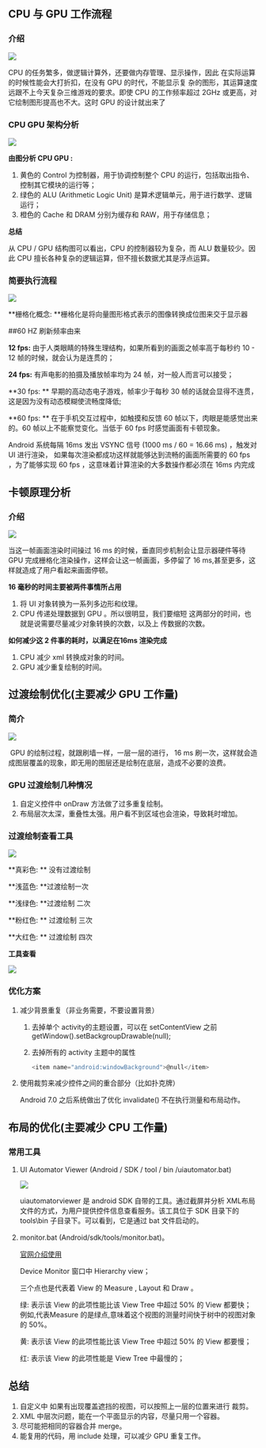 ## CPU 与 GPU 工作流程

### 介绍

![](https://ws3.sinaimg.cn/large/005BYqpgly1g2g1283vz9j30qo0k0mx3.jpg)

CPU 的任务繁多，做逻辑计算外，还要做内存管理、显示操作，因此
在实际运算的时候性能会大打折扣，在没有 GPU 的时代，不能显示复
杂的图形，其运算速度远跟不上今天复杂三维游戏的要求。即使 CPU
的工作频率超过 2GHz 或更高，对它绘制图形提高也不大。这时 GPU
的设计就出来了

### CPU GPU 架构分析

![](<http://xingyaohuang.com/content/images/2017/09/cpu_gpu_arch.png>)

**由图分析 CPU GPU :**

1. 黄色的 Control 为控制器，用于协调控制整个 CPU 的运行，包括取出指令、控制其它模块的运行等；
2. 绿色的 ALU (Arithmetic Logic Unit) 是算术逻辑单元，用于进行数学、逻辑运行；
3. 橙色的 Cache 和 DRAM 分别为缓存和 RAW，用于存储信息；

**总结**

从 CPU / GPU 结构图可以看出，CPU 的控制器较为复杂，而 ALU 数量较少。因此 CPU 擅长各种复杂的逻辑运算，但不擅长数据尤其是浮点运算。

### 简要执行流程

![](https://ws3.sinaimg.cn/large/005BYqpgly1g2g2gzce6ij30rv0mp41m.jpg)

**栅格化概念: **栅格化是将向量图形格式表示的图像转换成位图来交于显示器

##60 HZ 刷新频率由来

**12 fps:** 由于人类眼睛的特殊生理结构，如果所看到的画面之帧率高于每秒约 10 - 12 帧的时候，就会认为是连贯的；

**24 fps:** 有声电影的拍摄及播放帧率均为 24 帧，对一般人而言可以接受；

**30 fps: ** 早期的高动态电子游戏，帧率少于每秒 30 帧的话就会显得不连贯，这是因为没有动态模糊使流畅度降低;

**60 fps: ** 在于手机交互过程中，如触摸和反馈 60 帧以下，肉眼是能感觉出来的。60 帧以上不能察觉变化。当低于 60 fps 时感觉画面有卡顿现象。

Android 系统每隔 16ms 发出 VSYNC 信号 (1000 ms / 60 = 16.66 ms) ，触发对 UI 进行渲染， 如果每次渲染都成功这样就能够达到流畅的画面所需要的 60 fps ，为了能够实现 60 fps ，这意味着计算渲染的大多数操作都必须在 16ms 内完成

## 卡顿原理分析

### 介绍

![](http://blog4jimmy.com/wp-content/uploads/2018/08/vsync_7.png)

当这一帧画面渲染时间操过 16 ms 的时候，垂直同步机制会让显示器硬件等待 GPU 完成栅格化渲染操作，这样会让这一帧画面，多停留了 16 ms,甚至更多，这样就造成了用户看起来画面停顿。

**16 毫秒的时间主要被两件事情所占用**

1. 将 UI 对象转换为一系列多边形和纹理。
2.  CPU 传递处理数据到 GPU 。所以很明显，我们要缩短
   这两部分的时间，也就是说需要尽量减少对象转换的次数，以及上
   传数据的次数。

**如何减少这 2 件事的耗时，以满足在16ms 渲染完成**

1. CPU 减少 xml 转换成对象的时间。
2. GPU 减少重复绘制的时间。
   

## 过渡绘制优化(主要减少 GPU 工作量)

### 简介

![](https://upload-images.jianshu.io/upload_images/1492901-49f8e1166542c79f.png?imageMogr2/auto-orient/strip%7CimageView2/2/w/450/format/webp)

​	GPU 的绘制过程，就跟刷墙一样，一层一层的进行， 16 ms 刷一次，这样就会造成图层覆盖的现象，即无用的图层还是绘制在底层，造成不必要的浪费。

### GPU 过渡绘制几种情况

1. 自定义控件中 onDraw 方法做了过多重复绘制。
2. 布局层次太深，重叠性太强。用户看不到区域也会渲染，导致耗时增加。

### 过渡绘制查看工具

![](https://jaeger.itscoder.com/img/postimg/cp_overdraw.png)

**真彩色: ** 没有过渡绘制

**浅蓝色: **过渡绘制一次

**浅绿色: **过渡绘制 二次

**粉红色: ** 过渡绘制 三次

**大红色: ** 过渡绘制 四次

**工具查看**

![](https://jaeger.itscoder.com/img/postimg/cp_debug_overdraw.png)

### 优化方案

1. 减少背景重复（非业务需要，不要设置背景）

   1. 去掉单个 activity的主题设置，可以在 setContentView 之前 getWindow().setBackgroupDrawable(null);

   2. 去掉所有的 activity 主题中的属性

      ```dart
      <item name="android:windowBackground">@null</item>
      ```

2. 使用裁剪来减少控件之间的重合部分（比如扑克牌）

   Android 7.0 之后系统做出了优化 invalidate() 不在执行测量和布局动作。

## 布局的优化(主要减少 CPU 工作量)

### 常用工具

1. UI Automator Viewer (Android / SDK / tool / bin /uiautomator.bat)

   ![](https://ws3.sinaimg.cn/large/005BYqpgly1g2g5gizhqdg30ob0nue81.jpg)

   uiautomatorviewer 是 android SDK 自带的工具。通过截屏并分析 XML布局文件的方式，为用户提供控件信息查看服务。该工具位于 SDK 目录下的 tools\bin 子目录下。可以看到，它是通过 bat 文件启动的。

2. monitor.bat  (Android/sdk/tools/monitor.bat)。

   [官网介绍使用](<https://developer.android.com/studio/profile/hierarchy-viewer.html?tdsourcetag=s_pcqq_aiomsg>)

   Device Monitor 窗口中 Hierarchy view；

   三个点也是代表着 View 的 Measure , Layout 和 Draw 。 

   绿: 表示该 View 的此项性能比该 View Tree 中超过 50% 的 View 都要快；例如,代表Measure 的是绿点,意味着这个视图的测量时间快于树中的视图对象的 50%。 

   黄: 表示该 View 的此项性能比该 View Tree 中超过 50% 的 View 都要慢； 

   红: 表示该 View 的此项性能是 View Tree 中最慢的；

   

## 总结

1. 自定义中 如果有出现覆盖遮挡的视图，可以按照上一层的位置来进行 裁剪。
2.  XML 中层次问题，能在一个平面显示的内容，尽量只用一个容器。
3. 尽可能把相同的容器合并 merge。
4. 能复用的代码，用 include 处理，可以减少 GPU 重复工作。









